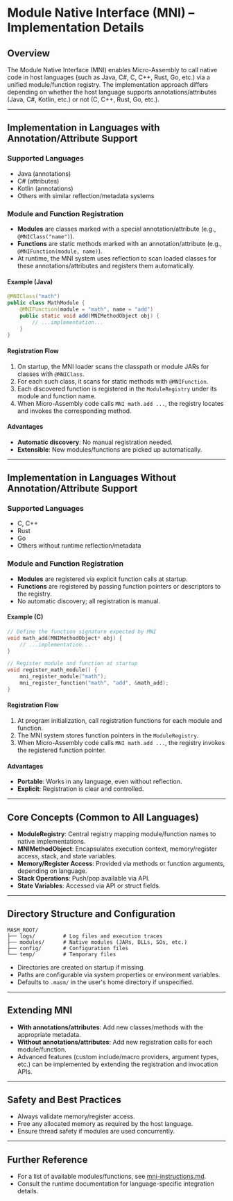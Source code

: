 # Module Native Interface (MNI) – Implementation Details

## Overview

The Module Native Interface (MNI) enables Micro-Assembly to call native code in host languages (such as Java, C#, C, C++, Rust, Go, etc.) via a unified module/function registry. The implementation approach differs depending on whether the host language supports annotations/attributes (Java, C#, Kotlin, etc.) or not (C, C++, Rust, Go, etc.).

---

## Implementation in Languages with Annotation/Attribute Support

### Supported Languages

- Java (annotations)
- C# (attributes)
- Kotlin (annotations)
- Others with similar reflection/metadata systems

### Module and Function Registration

- **Modules** are classes marked with a special annotation/attribute (e.g., `@MNIClass("name")`).
- **Functions** are static methods marked with an annotation/attribute (e.g., `@MNIFunction(module, name)`).
- At runtime, the MNI system uses reflection to scan loaded classes for these annotations/attributes and registers them automatically.

#### Example (Java)

```java
@MNIClass("math")
public class MathModule {
    @MNIFunction(module = "math", name = "add")
    public static void add(MNIMethodObject obj) {
        // ...implementation...
    }
}
```

#### Registration Flow

1. On startup, the MNI loader scans the classpath or module JARs for classes with `@MNIClass`.
2. For each such class, it scans for static methods with `@MNIFunction`.
3. Each discovered function is registered in the `ModuleRegistry` under its module and function name.
4. When Micro-Assembly code calls `MNI math.add ...`, the registry locates and invokes the corresponding method.

#### Advantages

- **Automatic discovery**: No manual registration needed.
- **Extensible**: New modules/functions are picked up automatically.

---

## Implementation in Languages Without Annotation/Attribute Support

### Supported Languages

- C, C++
- Rust
- Go
- Others without runtime reflection/metadata

### Module and Function Registration

- **Modules** are registered via explicit function calls at startup.
- **Functions** are registered by passing function pointers or descriptors to the registry.
- No automatic discovery; all registration is manual.

#### Example (C)

```c
// Define the function signature expected by MNI
void math_add(MNIMethodObject* obj) {
    // ...implementation...
}

// Register module and function at startup
void register_math_module() {
    mni_register_module("math");
    mni_register_function("math", "add", &math_add);
}
```

#### Registration Flow

1. At program initialization, call registration functions for each module and function.
2. The MNI system stores function pointers in the `ModuleRegistry`.
3. When Micro-Assembly code calls `MNI math.add ...`, the registry invokes the registered function pointer.

#### Advantages

- **Portable**: Works in any language, even without reflection.
- **Explicit**: Registration is clear and controlled.

---

## Core Concepts (Common to All Languages)

- **ModuleRegistry**: Central registry mapping module/function names to native implementations.
- **MNIMethodObject**: Encapsulates execution context, memory/register access, stack, and state variables.
- **Memory/Register Access**: Provided via methods or function arguments, depending on language.
- **Stack Operations**: Push/pop available via API.
- **State Variables**: Accessed via API or struct fields.

---

## Directory Structure and Configuration

```
MASM_ROOT/
├── logs/         # Log files and execution traces
├── modules/      # Native modules (JARs, DLLs, SOs, etc.)
├── config/       # Configuration files
└── temp/         # Temporary files
```

- Directories are created on startup if missing.
- Paths are configurable via system properties or environment variables.
- Defaults to `.masm/` in the user's home directory if unspecified.

---

## Extending MNI

- **With annotations/attributes**: Add new classes/methods with the appropriate metadata.
- **Without annotations/attributes**: Add new registration calls for each module/function.
- Advanced features (custom include/macro providers, argument types, etc.) can be implemented by extending the registration and invocation APIs.

---

## Safety and Best Practices

- Always validate memory/register access.
- Free any allocated memory as required by the host language.
- Ensure thread safety if modules are used concurrently.

---

## Further Reference

- For a list of available modules/functions, see [mni-instructions.md](../mni-instructions.md).
- Consult the runtime documentation for language-specific integration details.
